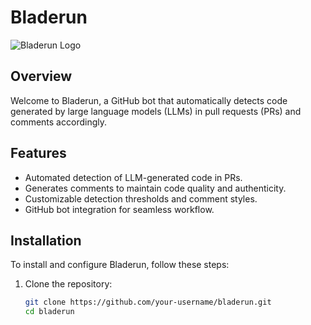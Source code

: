 # Bladerun

![Bladerun Logo](https://example.com/bladerun-logo.png)

## Overview

Welcome to Bladerun, a GitHub bot that automatically detects code generated by large language models (LLMs) in pull requests (PRs) and comments accordingly.

## Features 

- Automated detection of LLM-generated code in PRs.
- Generates comments to maintain code quality and authenticity.
- Customizable detection thresholds and comment styles.
- GitHub bot integration for seamless workflow.

## Installation

To install and configure Bladerun, follow these steps:

1. Clone the repository:

   ```bash
   git clone https://github.com/your-username/bladerun.git
   cd bladerun
